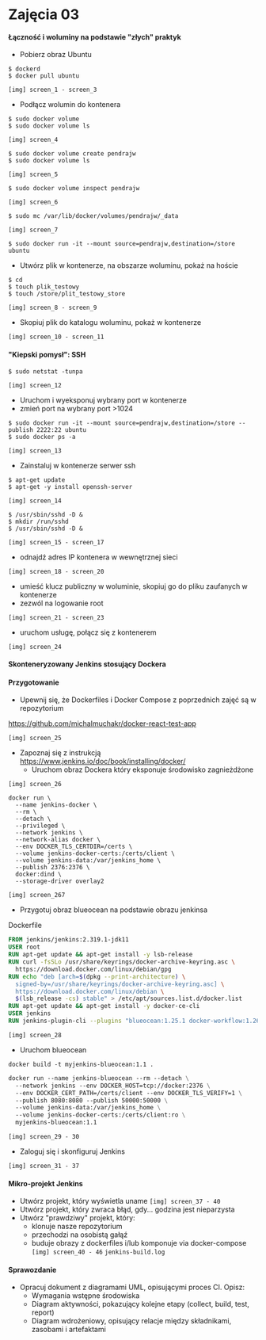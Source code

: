 # Zajęcia 03

#### Łączność i woluminy na podstawie "złych" praktyk

* Pobierz obraz Ubuntu
```shell
$ dockerd
$ docker pull ubuntu
```

`[img] screen_1 - screen_3`
* Podłącz wolumin do kontenera
```shell
$ sudo docker volume
$ sudo docker volume ls
```
`[img] screen_4`
```shell
$ sudo docker volume create pendrajw
$ sudo docker volume ls
```
`[img] screen_5`
```shell
$ sudo docker volume inspect pendrajw
```
`[img] screen_6`
```shell
$ sudo mc /var/lib/docker/volumes/pendrajw/_data
```
`[img] screen_7`
```shell
$ sudo docker run -it --mount source=pendrajw,destination=/store ubuntu
```

* Utwórz plik w kontenerze, na obszarze woluminu, pokaż na hoście

```shell
$ cd
$ touch plik_testowy
$ touch /store/plit_testowy_store
```

`[img] screen_8 - screen_9`

* Skopiuj plik do katalogu woluminu, pokaż w kontenerze

`[img] screen_10 - screen_11`

#### "Kiepski pomysł": SSH
```shell
$ sudo netstat -tunpa
```
`[img] screen_12`

* Uruchom i wyeksponuj wybrany port w kontenerze
* zmień port na wybrany port >1024
```shell
$ sudo docker run -it --mount source=pendrajw,destination=/store --publish 2222:22 ubuntu
$ sudo docker ps -a
```

`[img] screen_13`

* Zainstaluj w kontenerze serwer ssh
```shell
$ apt-get update
$ apt-get -y install openssh-server
```

`[img] screen_14`

```shell
$ /usr/sbin/sshd -D &
$ mkdir /run/sshd
$ /usr/sbin/sshd -D &
```

`[img] screen_15 - screen_17`

* odnajdź adres IP kontenera w wewnętrznej sieci

`[img] screen_18 - screen_20`

* umieść klucz publiczny w woluminie, skopiuj go do pliku zaufanych w kontenerze
* zezwól na logowanie root
  
`[img] screen_21 - screen_23`

* uruchom usługę, połącz się z kontenerem
  
`[img] screen_24`

#### Skonteneryzowany Jenkins stosujący Dockera

#### Przygotowanie
* Upewnij się, że Dockerfiles i Docker Compose z poprzednich zajęć są w repozytorium
  
https://github.com/michalmuchakr/docker-react-test-app

`[img] screen_25`

* Zapoznaj się z instrukcją https://www.jenkins.io/doc/book/installing/docker/
   * Uruchom obraz Dockera który eksponuje środowisko zagnieżdżone

`[img] screen_26`

```shell
docker run \
  --name jenkins-docker \
  --rm \
  --detach \
  --privileged \
  --network jenkins \
  --network-alias docker \
  --env DOCKER_TLS_CERTDIR=/certs \
  --volume jenkins-docker-certs:/certs/client \
  --volume jenkins-data:/var/jenkins_home \
  --publish 2376:2376 \
  docker:dind \
  --storage-driver overlay2
```
`[img] screen_267`
   * Przygotuj obraz blueocean na podstawie obrazu jenkinsa

Dockerfile
```dockerfile
FROM jenkins/jenkins:2.319.1-jdk11
USER root
RUN apt-get update && apt-get install -y lsb-release
RUN curl -fsSLo /usr/share/keyrings/docker-archive-keyring.asc \
  https://download.docker.com/linux/debian/gpg
RUN echo "deb [arch=$(dpkg --print-architecture) \
  signed-by=/usr/share/keyrings/docker-archive-keyring.asc] \
  https://download.docker.com/linux/debian \
  $(lsb_release -cs) stable" > /etc/apt/sources.list.d/docker.list
RUN apt-get update && apt-get install -y docker-ce-cli
USER jenkins
RUN jenkins-plugin-cli --plugins "blueocean:1.25.1 docker-workflow:1.26"
```

`[img] screen_28`

   * Uruchom blueocean
```shell
docker build -t myjenkins-blueocean:1.1 .
```
```dockerfile
docker run --name jenkins-blueocean --rm --detach \
  --network jenkins --env DOCKER_HOST=tcp://docker:2376 \
  --env DOCKER_CERT_PATH=/certs/client --env DOCKER_TLS_VERIFY=1 \
  --publish 8080:8080 --publish 50000:50000 \
  --volume jenkins-data:/var/jenkins_home \
  --volume jenkins-docker-certs:/certs/client:ro \
  myjenkins-blueocean:1.1
```
`[img] screen_29 - 30`

   * Zaloguj się i skonfiguruj Jenkins

`[img] screen_31 - 37`

#### Mikro-projekt Jenkins

* Utwórz projekt, który wyświetla uname
  `[img] screen_37 - 40`
* Utwórz projekt, który zwraca błąd, gdy... godzina jest nieparzysta
* Utwórz "prawdziwy" projekt, który:
   * klonuje nasze repozytorium
   * przechodzi na osobistą gałąź
   * buduje obrazy z dockerfiles i/lub komponuje via docker-compose
     `[img] screen_40 - 46`
     `jenkins-build.log`

#### Sprawozdanie
* Opracuj dokument z diagramami UML, opisującymi proces CI. Opisz:
   * Wymagania wstępne środowiska
   * Diagram aktywności, pokazujący kolejne etapy (collect, build, test, report)
   * Diagram wdrożeniowy, opisujący relacje między składnikami, zasobami i artefaktami

